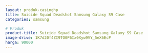 ```yaml
---
layout: produk-casinghp
title: Suicide Squad Deadshot Samsung Galaxy S9 Case
categories: samsung

# Produk
product-title: Suicide Squad Deadshot Samsung Galaxy S9 Case
image-drive: 1K7d20f4ZI9TO0P6Ix0Xyw9VY_5eX6EcP
harga: 90000
---
```

